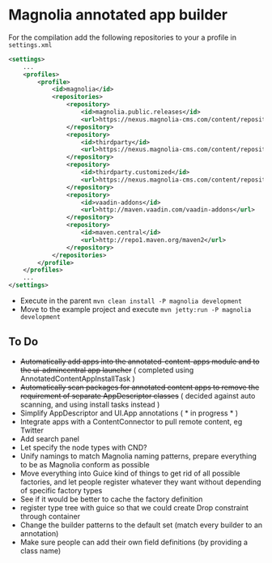 Magnolia annotated app builder
==============================

For the compilation add the following repositories to your a profile in `settings.xml`
```xml
<settings>
    ...
    <profiles>
        <profile>
            <id>magnolia</id>
            <repositories>
                <repository>
                    <id>magnolia.public.releases</id>
                    <url>https://nexus.magnolia-cms.com/content/repositories/magnolia.public.releases</url>
                </repository>
                <repository>
                    <id>thirdparty</id>
                    <url>https://nexus.magnolia-cms.com/content/repositories/thirdparty</url>
                </repository>
                <repository>
                    <id>thirdparty.customized</id>
                    <url>https://nexus.magnolia-cms.com/content/repositories/thirdparty.customized</url>
                </repository>
                <repository>
                    <id>vaadin-addons</id>
                    <url>http://maven.vaadin.com/vaadin-addons</url>
                </repository>
                <repository>
                    <id>maven.central</id>
                    <url>http://repo1.maven.org/maven2</url>
                </repository>
            </repositories>
        </profile>
    </profiles>
    ...
</settings>
```

- Execute in the parent `mvn clean install -P magnolia development`
- Move to the example project and execute `mvn jetty:run -P magnolia development`


To Do
-----

- ~~Automatically add apps into the annotated-content-apps module and to the ui-admincentral app launcher~~ ( completed using AnnotatedContentAppInstallTask )
- ~~Automatically scan packages for annotated content apps to remove the requirement of separate AppDescriptor classes~~ ( decided against auto scanning, and using install tasks instead )
- Simplify AppDescriptor and UI.App annotations ( * in progress * )
- Integrate apps with a ContentConnector to pull remote content, eg Twitter
- Add search panel
- Let specify the node types with CND?
- Unify namings to match Magnolia naming patterns, prepare everything to be as Magnolia conform as possible
- Move everything into Guice kind of things to get rid of all possible factories, and let people register whatever they
  want without depending of specific factory types
- See if it would be better to cache the factory definition
- register type tree with guice so that we could create Drop constraint through container
- Change the builder patterns to the default set (match every builder to an annotation)
- Make sure people can add their own field definitions (by providing a class name)